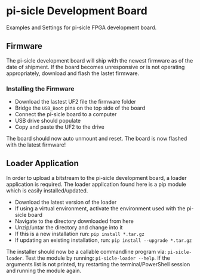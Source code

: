 # pi-sicle Development Board
Examples and Settings for pi-sicle  FPGA development board.

## Firmware
The pi-sicle development board will ship with the newest firmware as of the date of shipment. If the board becomes unresponsive or is not operating appropriately, download and flash the lastet firmware.
### Installing the Firmware
- Download the lastest UF2 file the firmware folder
- Bridge the `USB_Boot` pins on the top side of the board
- Connect the pi-sicle board to a computer
- USB drive should populate
- Copy and paste the UF2 to the drive

The board should now auto unmount and reset. The board is now flashed with the latest firmware!

## Loader Application
In order to upload a bitstream to the pi-sicle development board, a loader application is required. The loader application found here is a pip module which is easily installed/updated.
- Download the latest version of the loader
- If using a virtual environment, activate the environment used with the pi-sicle board
- Navigate to the directory downloaded from here
- Unzip/untar the directory and change into it
- If this is a new installation run: `pip install *.tar.gz`
- If updating an existing installation, run: `pip install --upgrade *.tar.gz`

The installer should now be a callable commandline program via: `pi-sicle-loader`. Test the module by running: `pi-sicle-loader --help`. If the arguments list is not printed, try restarting the terminal/PowerShell session and running the module again. 
